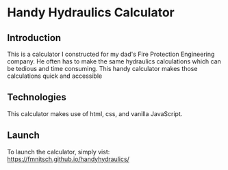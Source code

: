# Handy Hydraulics Calculator


## Introduction
This is a calculator I constructed for my dad's Fire Protection Engineering company. He often has to make the same hydraulics calculations which can be tedious and time consuming. This handy calculator makes those calculations quick and accessible

## Technologies
This calculator makes use of html, css, and vanilla JavaScript.

## Launch
To launch the calculator, simply vist: https://fmnitsch.github.io/handyhydraulics/